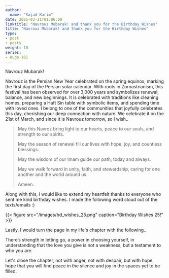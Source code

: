 ```yaml
---
author:
  name: "Sajad Karim"
date: 2025-03-21T01:06:00
linktitle: "Navrouz Mubarak! and thank you for the Birthday Wishes"
title: "Navrouz Mubarak! and thank you for the Birthday Wishes"
type:
- post
- posts
weight: 10
series:
- Hugo 101
---
```


Navrouz Mubarak! 

Navrouz is the Persian New Year celebrated on the spring equinox, marking the first day of the Persian solar calendar. With roots in Zoroastrianism, this festival has been observed for over 3,000 years and symbolizes renewal, balance, and new beginnings. It is celebrated with traditions like cleaning homes, preparing a Haft Sin table with symbolic items, and spending time with loved ones. I belong to one of the communities that joyfully celebrates this day, cherishing our deep connection with nature. We celebrate it on the 21st of March, and since it is Navrouz tomorrow, so I wish..

> May this Navroz bring light to our hearts, peace to our souls, and strength to our spirits. 
>
> May the season of renewal fill our lives with hope, joy, and countless blessings.
>
> May the wisdom of our Imam guide our path, today and always.
>
> May we walk forward in unity, faith, and stewardship, caring for one another and the world around us.
>
> Ameen. 

Along with this, I would like to extend my heartfelt thanks to everyone who sent me kind birthday wishes. I made the following word cloud out of the texts/emails :)

{{< figure src="/images/bd_wishes_25.png" caption="Birthday Wishes 25!" >}}

Lastly, I would turn the page in my life's chapter with the following..

There’s strength in letting go, a power in choosing yourself, in understanding that the love you give is not a weakness, but a testament to who you are.

Let's close the chapter, not with anger, not with despair, but with hope, hope that you will find peace in the silence and joy in the spaces yet to be filled.
